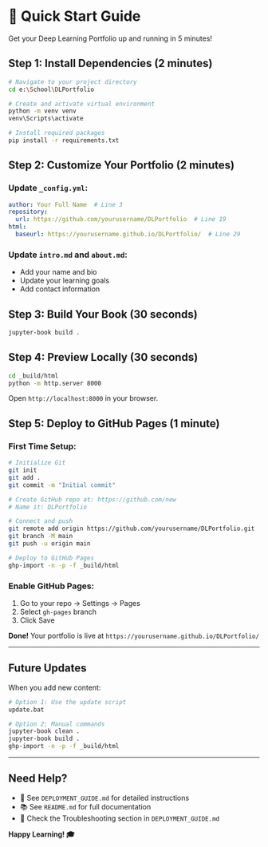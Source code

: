 # 🚀 Quick Start Guide

Get your Deep Learning Portfolio up and running in 5 minutes!

## Step 1: Install Dependencies (2 minutes)

```bash
# Navigate to your project directory
cd e:\School\DLPortfolio

# Create and activate virtual environment
python -m venv venv
venv\Scripts\activate

# Install required packages
pip install -r requirements.txt
```

## Step 2: Customize Your Portfolio (2 minutes)

### Update `_config.yml`:
```yaml
author: Your Full Name  # Line 3
repository:
  url: https://github.com/yourusername/DLPortfolio  # Line 19
html:
  baseurl: https://yourusername.github.io/DLPortfolio/  # Line 29
```

### Update `intro.md` and `about.md`:
- Add your name and bio
- Update your learning goals
- Add contact information

## Step 3: Build Your Book (30 seconds)

```bash
jupyter-book build .
```

## Step 4: Preview Locally (30 seconds)

```bash
cd _build/html
python -m http.server 8000
```

Open `http://localhost:8000` in your browser.

## Step 5: Deploy to GitHub Pages (1 minute)

### First Time Setup:
```bash
# Initialize Git
git init
git add .
git commit -m "Initial commit"

# Create GitHub repo at: https://github.com/new
# Name it: DLPortfolio

# Connect and push
git remote add origin https://github.com/yourusername/DLPortfolio.git
git branch -M main
git push -u origin main

# Deploy to GitHub Pages
ghp-import -n -p -f _build/html
```

### Enable GitHub Pages:
1. Go to your repo → Settings → Pages
2. Select `gh-pages` branch
3. Click Save

**Done!** Your portfolio is live at `https://yourusername.github.io/DLPortfolio/`

---

## Future Updates

When you add new content:

```bash
# Option 1: Use the update script
update.bat

# Option 2: Manual commands
jupyter-book clean .
jupyter-book build .
ghp-import -n -p -f _build/html
```

---

## Need Help?

- 📖 See `DEPLOYMENT_GUIDE.md` for detailed instructions
- 📚 See `README.md` for full documentation
- 🐛 Check the Troubleshooting section in `DEPLOYMENT_GUIDE.md`

**Happy Learning! 🎓**
